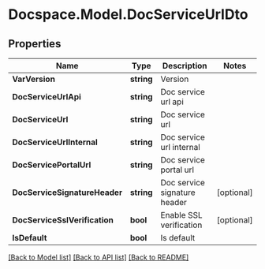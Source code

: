 # Docspace.Model.DocServiceUrlDto

## Properties

Name | Type | Description | Notes
------------ | ------------- | ------------- | -------------
**VarVersion** | **string** | Version | 
**DocServiceUrlApi** | **string** | Doc service url api | 
**DocServiceUrl** | **string** | Doc service url | 
**DocServiceUrlInternal** | **string** | Doc service url internal | 
**DocServicePortalUrl** | **string** | Doc service portal url | 
**DocServiceSignatureHeader** | **string** | Doc service signature header | [optional] 
**DocServiceSslVerification** | **bool** | Enable SSL verification | [optional] 
**IsDefault** | **bool** | Is default | 

[[Back to Model list]](../README.md#documentation-for-models) [[Back to API list]](../README.md#documentation-for-api-endpoints) [[Back to README]](../README.md)

